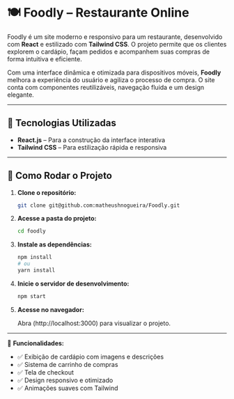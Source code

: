 # 🍽️ Foodly – Restaurante Online  

Foodly é um site moderno e responsivo para um restaurante, desenvolvido com **React** e estilizado com **Tailwind CSS**. O projeto permite que os clientes explorem o cardápio, façam pedidos e acompanhem suas compras de forma intuitiva e eficiente.  

Com uma interface dinâmica e otimizada para dispositivos móveis, **Foodly** melhora a experiência do usuário e agiliza o processo de compra. O site conta com componentes reutilizáveis, navegação fluida e um design elegante.  

---

## 🚀 Tecnologias Utilizadas  

- **React.js** – Para a construção da interface interativa  
- **Tailwind CSS** – Para estilização rápida e responsiva  

---

## 🔧 Como Rodar o Projeto  

1. **Clone o repositório:**  
   ```sh
   git clone git@github.com:matheushnogueira/Foodly.git
   
2. **Acesse a pasta do projeto:**  
   ```sh
   cd foodly
   
3. **Instale as dependências:**  
   ```sh
   npm install
   # ou
   yarn install
   
4. **Inicie o servidor de desenvolvimento:**  
   ```sh
   npm start

5. **Acesse no navegador:**
   
   Abra (http://localhost:3000) para visualizar o projeto.

---

📌 **Funcionalidades:**
- ✅ Exibição de cardápio com imagens e descrições
- ✅ Sistema de carrinho de compras
- ✅ Tela de checkout
- ✅ Design responsivo e otimizado
- ✅ Animações suaves com Tailwind
